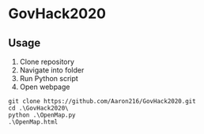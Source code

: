 # GovHack2020

## Usage
1. Clone repository
2. Navigate into folder
3. Run Python script
4. Open webpage

```
git clone https://github.com/Aaron216/GovHack2020.git
cd .\GovHack2020\
python .\OpenMap.py
.\OpenMap.html
```